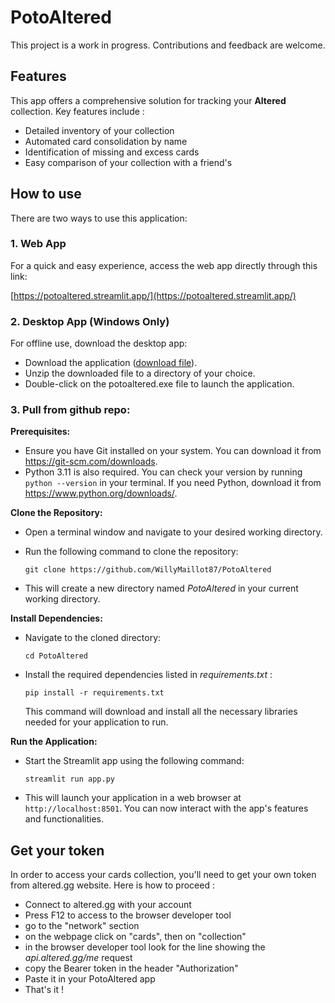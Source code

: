 # PotoAltered
This project is a work in progress. Contributions and feedback are welcome.

## **Features**
This app offers a comprehensive solution for tracking your **Altered** collection. Key features include :

- Detailed inventory of your collection
- Automated card consolidation by name
- Identification of missing and excess cards
- Easy comparison of your collection with a friend's

## **How to use**
There are two ways to use this application:

### 1. Web App

For a quick and easy experience, access the web app directly through this link:

[https://potoaltered.streamlit.app/](https://potoaltered.streamlit.app/)

### 2. Desktop App (Windows Only)

For offline use, download the desktop app:

- Download the application ([download file](https://drive.google.com/file/d/1MjLbFqGxaY6evaLynDa4m7c5FCIYjzcn/view?usp=sharing)).
- Unzip the downloaded file to a directory of your choice.
- Double-click on the potoaltered.exe file to launch the application.

### 3. Pull from github repo:

**Prerequisites:**
   - Ensure you have Git installed on your system. You can download it from https://git-scm.com/downloads.
   - Python 3.11 is also required. You can check your version by running `python --version` in your terminal. If you need Python, download it from https://www.python.org/downloads/.

**Clone the Repository:**
   - Open a terminal window and navigate to your desired working directory.
   - Run the following command to clone the repository:

     `git clone https://github.com/WillyMaillot87/PotoAltered`

   - This will create a new directory named *PotoAltered* in your current working directory.

**Install Dependencies:**
   - Navigate to the cloned directory:

     `cd PotoAltered`

   - Install the required dependencies listed in *requirements.txt* :

     `pip install -r requirements.txt`

     This command will download and install all the necessary libraries needed for your application to run.

**Run the Application:**
   - Start the Streamlit app using the following command:

     `streamlit run app.py`

   - This will launch your application in a web browser at `http://localhost:8501`. You can now interact with the app's features and functionalities.

## **Get your token**

In order to access your cards collection, you'll need to get your own token from altered.gg website. Here is how to proceed : 
- Connect to altered.gg with your account
- Press F12 to access to the browser developer tool
- go to the "network" section
- on the webpage click on "cards", then on "collection"
- in the browser developer tool look for the line showing the *api.altered.gg/me* request
- copy the Bearer token in the header "Authorization"
- Paste it in your PotoAltered app
- That's it !



